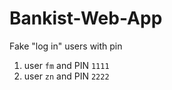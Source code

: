 # Bankist-Web-App

 Fake "log in" users with pin
 
 1. user `fm` and PIN `1111`
 2. user `zn` and PIN `2222`
